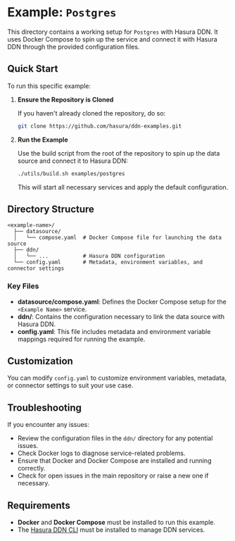 # Example: `Postgres`

This directory contains a working setup for `Postgres` with Hasura DDN. It uses Docker Compose to spin up the service and connect it with Hasura DDN through the provided configuration files.

## Quick Start

To run this specific example:

1. **Ensure the Repository is Cloned**

   If you haven't already cloned the repository, do so:

   ```bash
   git clone https://github.com/hasura/ddn-examples.git
   ```

1. **Run the Example**

   Use the build script from the root of the repository to spin up the data source and connect it to Hasura DDN:

   ```bash
   ./utils/build.sh examples/postgres
   ```

   This will start all necessary services and apply the default configuration.

## Directory Structure

```plaintext
<example-name>/
  ├── datasource/
  │   └── compose.yaml  # Docker Compose file for launching the data source
  ├── ddn/
  │   └── ...           # Hasura DDN configuration
  └── config.yaml       # Metadata, environment variables, and connector settings
```

### Key Files

- **datasource/compose.yaml**: Defines the Docker Compose setup for the `<Example Name>` service.
- **ddn/**: Contains the configuration necessary to link the data source with Hasura DDN.
- **config.yaml**: This file includes metadata and environment variable mappings required for running the example.

## Customization

You can modify `config.yaml` to customize environment variables, metadata, or connector settings to suit your use case.

## Troubleshooting

If you encounter any issues:

- Review the configuration files in the `ddn/` directory for any potential issues.
- Check Docker logs to diagnose service-related problems.
- Ensure that Docker and Docker Compose are installed and running correctly.
- Check for open issues in the main repository or raise a new one if necessary.

## Requirements

- **Docker** and **Docker Compose** must be installed to run this example.
- The [Hasura DDN CLI](https://hasura.io/docs/3.0/cli/installation) must be installed to manage DDN services.
